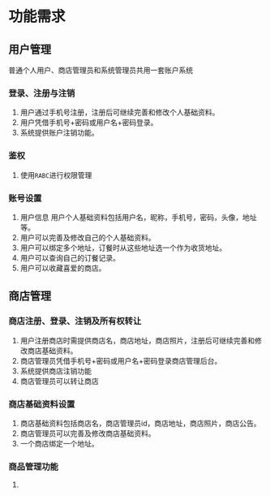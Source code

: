 # 功能需求
## 用户管理
普通个人用户、商店管理员和系统管理员共用一套账户系统
### 登录、注册与注销
1. 用户通过手机号注册，注册后可继续完善和修改个人基础资料。
2. 用户凭借手机号+密码或用户名+密码登录。
3. 系统提供账户注销功能。
### 鉴权
1. 使用`RABC`进行权限管理
###  账号设置
1. 用户信息
用户个人基础资料包括用户名，昵称，手机号，密码，头像，地址等。
2. 用户可以完善及修改自己的个人基础资料。
3. 用户可以绑定多个地址，订餐时从这些地址选一个作为收货地址。
4. 用户可以查询自己的订餐记录。
5. 用户可以收藏喜爱的商店。

## 商店管理
### 商店注册、登录、注销及所有权转让
1. 用户注册商店时需提供商店名，商店地址，商店照片，注册后可继续完善和修改商店基础资料。
2. 商店管理员凭借手机号+密码或用户名+密码登录商店管理后台。
3. 系统提供商店注销功能
4. 商店管理员可以转让商店
### 商店基础资料设置
1. 商店基础资料包括商店名，商店管理员id，商店地址，商店照片，商店公告。
2. 商店管理员可以完善及修改商店基础资料。
3. 一个商店绑定一个地址。
### 商品管理功能
1. 


<!--stackedit_data:
eyJoaXN0b3J5IjpbLTIxNDQ0MTU2MzIsNjAxNzgwNzUwLDQ5Mz
UyOTQ4MywtMTA2NjUxNTU5MiwtMjA4ODc0NjYxMl19
-->